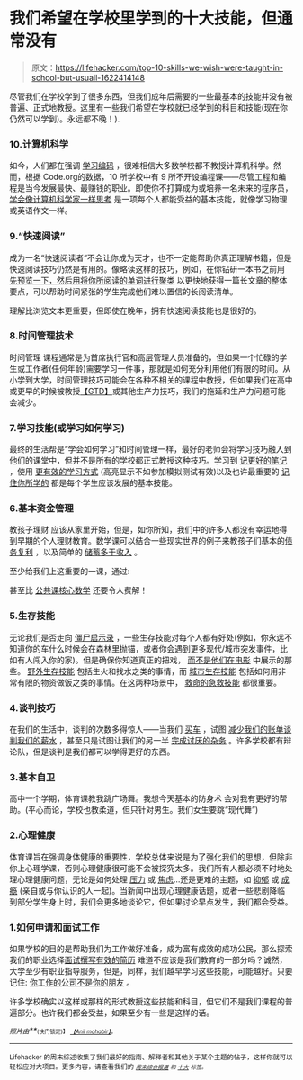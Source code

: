 # 我们希望在学校里学到的十大技能，但通常没有

> 原文：<https://lifehacker.com/top-10-skills-we-wish-were-taught-in-school-but-usuall-1622414148>

尽管我们在学校学到了很多东西，但我们成年后需要的一些最基本的技能并没有被普遍、正式地教授。这里有一些我们希望在学校就已经学到的科目和技能(现在你仍然可以学到)。永远都不晚！).



### 10.计算机科学

如今，人们都在强调 [学习编码](http://lifehacker.com/tag/learn-to-code#_ga=1.133414406.98392234.1438719319) ，很难相信大多数学校都不教授计算机科学。然而，根据 Code.org的数据，10 所学校中有 9 所不开设编程课——尽管工程和编程是当今发展最快、最赚钱的职业。即使你不打算成为或培养一名未来的程序员， [学会像计算机科学家一样思考](http://lifehacker.com/dont-just-learn-to-code-learn-how-to-think-from-comput-1598683903) 是一项每个人都能受益的基本技能，就像学习物理或英语作文一样。

### 9.“快速阅读”

成为一名“快速阅读者”不会让你成为天才，也不一定能帮助你真正理解书籍，但是快速阅读技巧仍然是有用的。像略读这样的技巧，例如，在你钻研一本书之前用 [先预览一下，然后用](http://lifehacker.com/systematically-skim-books-to-learn-better-867283329#_ga=1.133414406.98392234.1438719319)[将你所阅读的单词进行聚类](http://lifehacker.com/cluster-words-together-to-improve-your-reading-comprehe-5976764) 以更快地获得一篇长文章的整体要点，可以帮助时间紧张的学生完成他们难以置信的长阅读清单。

理解比浏览文本更重要，但即使在晚年，拥有快速阅读技能也是很好的。

### 8.时间管理技术

时间管理 课程通常是为首席执行官和高层管理人员准备的，但如果一个忙碌的学生或工作者(任何年龄)需要学习一件事，那就是如何充分利用他们有限的时间。从小学到大学，时间管理技巧可能会在各种不相关的课程中教授，但如果我们在高中或更早的时候被教授[【GTD】](http://lifehacker.com/productivity-101-a-primer-to-the-getting-things-done-1551880955)或其他生产力技巧，我们的拖延和生产力问题可能会减少。

### 7.学习技能(或学习如何学习)

最终的生活帮是“学会如何学习”和时间管理一样，最好的老师会将学习技巧融入到他们的课堂中，但并不是所有的学校都正式教授这种技巧。学习到 [记更好的笔记](http://lifehacker.com/back-to-basics-perfect-your-note-taking-techniques-484879924#_ga=1.237738248.98392234.1438719319) ，使用 [更有效的学习方式](http://lifehacker.com/improve-your-learning-with-practice-tests-and-skip-les-5975203#_ga=1.237738248.98392234.1438719319) (高亮显示不如参加模拟测试有效)以及也许最重要的 [记住你所学的](http://io9.com/5743441/how-to-trick-your-brain-into-remembering-what-you-study?nosso=1) 都是每个学生应该发展的基本技能。

### 6.基本资金管理

教孩子理财 应该从家里开始，但是，如你所知，我们中的许多人都没有幸运地得到早期的个人理财教育。数学课可以结合一些现实世界的例子来教孩子们基本的[债务](http://lifehacker.com/ask-an-expert-all-about-personal-debt-management-504505999)[复利](http://lifehacker.com/quickly-estimate-how-long-it-will-take-to-double-your-m-5796032) ，以及简单的 [储蓄多于收入](http://lifehacker.com/the-most-basic-personal-finance-truth-5809285) 。

至少给我们上这重要的一课，通过:

甚至比 [公共课核心数学](http://thecolbertreport.cc.com/videos/nemi1a/common-core-confusion) 还要令人费解！

### 5.生存技能

无论我们是否走向 [僵尸启示录](http://lifehacker.com/top-10-survival-tricks-for-when-the-zombie-apocalypse-h-5828336) ，一些生存技能对每个人都有好处(例如，你永远不知道你的车什么时候会在森林里抛锚，或者你会遇到更多现代/城市突发事件，比如有人闯入你的家)。但是确保你知道真正的把戏， [而不是他们在电影](https://lifehacker.com/five-survival-skills-the-movies-taught-you-wrong-5980488) 中展示的那些。 [野外生存技能](http://lifehacker.com/the-wilderness-survival-skills-everyone-should-know-5881604) 包括生火和找水之类的事情，而 [城市生存技能](http://lifehacker.com/macgyver-survivalist-or-stockpiler-the-urban-surviva-5889600) 包括如何用非常有限的物资做饭之类的事情。在这两种场景中， [救命的急救技能](http://lifehacker.com/8-basic-life-saving-skills-everyone-should-know-1469632767) 都很重要。

### 4.谈判技巧

在我们的生活中，谈判的次数多得惊人——当我们 [买车](http://twocents.lifehacker.com/how-did-you-negotiate-your-new-or-used-car-1590643521) ，试图 [减少我们的账单](http://lifehacker.com/save-a-pile-of-cash-every-year-with-these-five-phone-ca-5887659#_ga=1.200138022.98392234.1438719319)[谈判我们的薪水](http://lifehacker.com/how-to-negotiate-your-salary-1566202988) ，甚至只是试图让我们的另一半 [完成讨厌的杂务](http://lifehacker.com/keep-your-relationship-strong-with-a-shared-to-do-list-5885056) 。许多学校都有辩论队，但是谈判是我们都可以学得更好的东西。

### 3.基本自卫

高中一个学期，体育课教我跳广场舞。我想今天基本的防身术 会对我有更好的帮助。(平心而论，学校也教柔道，但只针对男生。我们女生要跳“现代舞”)

### 2.心理健康

体育课旨在强调身体健康的重要性，学校总体来说是为了强化我们的思想，但除非你上心理学课，否则心理健康很可能不会被探究太多。我们所有人都必须不时地处理心理健康问题，无论是如何处理 [压力](http://i.kinja-img.com/gawker-media/image/upload/s--WLQYQznM--/c_fit,fl_progressive,q_80,w_636/18emtn9j9n1n5jpg.jpg) 或 [焦虑](http://lifehacker.com/what-anxiety-actually-does-to-you-and-what-you-can-do-a-1468128356)…还是更难的主题，如 [抑郁](https://lifehacker.com/five-lessons-i-learned-from-dealing-with-depression-1595249546) 或 [成瘾](http://lifehacker.com/how-addiction-works-and-what-you-can-do-about-it-1583759577) (亲自或与你认识的人一起)。当新闻中出现心理健康话题，或者一些悲剧降临到部分学生身上时，我们会更多地谈论它，但如果讨论早点发生，我们都会受益。

### 1.如何申请和面试工作

如果学校的目的是帮助我们为工作做好准备，成为富有成效的成功公民，那么探索我们的职业选择[面试](http://lifehacker.com/tag/job-interviews)[撰写有效的简历](http://lifehacker.com/the-15-best-and-worst-words-to-use-on-resumes-according-1619980041) 难道不应该是我们教育的一部分吗？诚然，大学至少有职业指导服务，但是，同样，我们越早学习这些技能，可能越好。只要记住: [你工作的公司不是你的朋友](https://lifehacker.com/the-company-you-work-for-is-not-your-friend-1692113529) 。

许多学校确实以这样或那样的形式教授这些技能和科目，但它们不是我们课程的普遍部分。也许我们都会受益，如果至少有一些是这样的话。

*<small>照片由</small>**<small></small>*<small><small>(快门锁定)】</small> [*<small>【Anil mohabir】</small>*](http://www.flickr.com/photos/anilmohabir/4855465597/)<small>，</small>[](http://www.shutterstock.com/pic-61509124/stock-photo-freeway-sign-careers.html?src=c35b4e23f853adfd5f697f119ba81db3-3-36)</small>

* * *

<small>Lifehacker 的周末综述收集了我们最好的指南、解释者和其他关于某个主题的帖子，这样你就可以轻松应对大项目。更多内容，请查看我们的 [*<small>周末综合报道</small>*](http://lifehacker.com/tag/weekend-roundup) *<small>和</small>* [*<small>十大</small>*](http://lifehacker.com/tag/lifehacker-top-10) *<small>标签。</small>*</small>

<small></small>